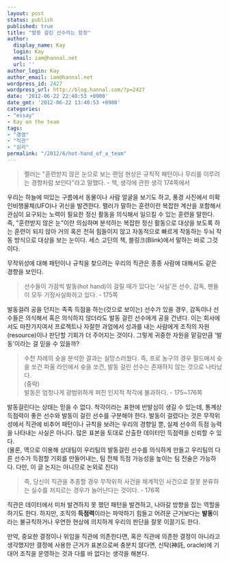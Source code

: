 ```yaml
---
layout: post
status: publish
published: true
title: "발동 걸린 선수라는 함정"
author:
  display_name: Kay
  login: Kay
  email: iam@hannal.net
  url: ''
author_login: Kay
author_email: iam@hannal.net
wordpress_id: 2427
wordpress_url: http://blog.hannal.com/?p=2427
date: '2012-06-22 22:40:53 +0900'
date_gmt: '2012-06-22 13:40:53 +0900'
categories:
- "essay"
- Kay on the team
tags:
- "경영"
- "직관"
- "심리"
permalink: "/2012/6/hot-hand_of_a_team"
---
```

<blockquote>펠러는 "훈련받지 않은 눈으로 보는 랜덤 현상은 규칙적 패턴이나 무리를 이루려는 경향처럼 보인다"라고 말했다. - 책, 생각에 관한 생각 174쪽에서</p></blockquote>
<p>우리는 하늘에 떠있는 구름에서 동물이나 사람 얼굴을 보기도 하고, 풍경 사진에서 미확인비행물체(UFO)나 귀신을 발견한다. 펠러가 말하는 훈련이란 복잡한 계산을 포함해서 관심이 요구되는 노력이 필요한 정신 활동을 의식해서 일으킬 수 있는 훈련을 말한다. 즉, "훈련받지 않은 눈"이란 의심하며 분석하는 복잡한 정신 활동으로 대상을 보도록 하는 훈련이 되지 않아 거의 혹은 전혀 힘들이지 않고 자동적으로 빠르게 작동하는 두뇌 작동 방식으로 대상을 보는 눈이다. 세스 고딘의 책, 블링크(Blink)에서 말하는 바로 그것이다.</p>
<p>무작위성에 대해 패턴이나 규칙을 찾으려는 우리의 직관은 종종 사람에 대해서도 같은 경향을 보인다.</p>
<blockquote><p>선수들이 가끔씩 발동(hot hand)이 걸릴 때가 있다는 '사실'은 선수, 감독, 팬들이 모두 기정사실화하고 있다. - 175쪽</p></blockquote>
<p>발동걸려 공을 던지는 족족 득점을 하는(것으로 보이는) 선수가 있을 경우, 감독이나 선수들은 의식해서 혹은 의식하지 않더라도 발동 걸린 선수에게 공을 건낸다. 이는 회사에서도 마찬가지여서 프로젝트나 자잘한 과업에서 성과를 내는 사람에게 조직의 자원(resource)이나 판단할 기회가 더 주어지는 것이다. 그렇게 귀중한 자원을 맡길만큼 '발동'이라는 걸 믿을 수 있을까?</p>
<blockquote><p>수천 차례의 슛을 분석한 결과는 실망스러웠다. 즉, 프로 농구의 경우 필드에서 슛을 쏘건 파울 라인에서 슛을 쏘건, 발동 걸린 선수는 존재하지 않는 것으로 나타났다.<br />
(중략)<br />
발동은 엄청나게 광범위하게 퍼진 인지적 착각에 불과하다. - 175~176쪽</p></blockquote>
<p>발동걸린다는 상태는 믿을 수 없다. 착각이라는 표현에 반발심이 생길 수 있는데, 통계상 득점력이 좋은 선수와 발동이 걸린 선수를 구분해야 한다. 발동이 걸렸다는 것은 무작위성에서 직관에 비추어 패턴이나 규칙을 보려는 우리의 경향일 뿐, 실제 선수의 득점 능력을 나타내는 사실은 아니다. 많은 표본을 토대로 산출한 데이터인 득점력을 신뢰할 수 있다.<br />
(물론, 역으로 이용해 상대팀이 우리팀의 발동걸린 선수를 의식하게 만들고 우리팀의 다른 선수가 득점할 기회를 만들어내는, 팀 전체 득점 가능성을 높이는 팀 전술은 가능하다. 다만, 이 글 논지는 아니므로 논외로 친다)</p>
<blockquote><p>즉, 당신이 직관을 추종할 경우 무작위적 사건을 체계적인 사건으로 잘못 분류하는 실수를 저지르는 경우가 늘어난다는 것이다. - 176쪽</p></blockquote>
<p>직관은 데이터에서 미처 발견하지 못 했던 패턴을 발견하고, 나아갈 방향을 잡는 역할을 하기도 한다. 하지만, 조직의 <strong>득점력</strong>이라는 파악하기 힘들고 어려운 근거보다는 <strong>발동</strong>이라는 불규칙하거나 우연한 현상에 의지하게 우리의 판단을 잘못 이끌기도 한다.</p>
<p>만약, 중요한 결정이나 위임을 직관에 의존한다면, 혹은 직관에 의존한 결정이 아니라고 생각했지만 결정에 사용한 근거가 표본으로써 충분치 않다면, 신탁(神託, oracle)에 기대어 조직을 운영하는 것과 다를 바 없다는 생각을 해본다.</p>

